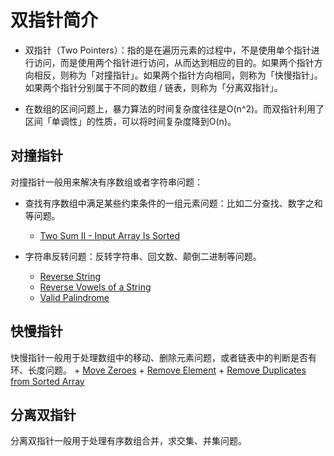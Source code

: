 # 双指针简介

+ 双指针（Two Pointers）：指的是在遍历元素的过程中，不是使用单个指针进行访问，而是使用两个指针进行访问，从而达到相应的目的。如果两个指针方向相反，则称为「对撞指针」。如果两个指针方向相同，则称为「快慢指针」。如果两个指针分别属于不同的数组 / 链表，则称为「分离双指针」。

+ 在数组的区间问题上，暴力算法的时间复杂度往往是O(n^2)。而双指针利用了区间「单调性」的性质，可以将时间复杂度降到O(n)。

## 对撞指针

对撞指针一般用来解决有序数组或者字符串问题：

+ 查找有序数组中满足某些约束条件的一组元素问题：比如二分查找、数字之和等问题。
    + [Two Sum II - Input Array Is Sorted](https://leetcode.com/problems/two-sum-ii-input-array-is-sorted/)

+ 字符串反转问题：反转字符串、回文数、颠倒二进制等问题。
    + [Reverse String](https://leetcode.com/problems/reverse-string/)
    + [Reverse Vowels of a String](https://leetcode.com/problems/reverse-vowels-of-a-string/)
    + [Valid Palindrome](https://leetcode.com/problems/valid-palindrome/)

## 快慢指针

快慢指针一般用于处理数组中的移动、删除元素问题，或者链表中的判断是否有环、长度问题。
    + [Move Zeroes](https://leetcode.com/problems/move-zeroes/)
    + [Remove Element](https://leetcode.com/problems/remove-element/)
    + [Remove Duplicates from Sorted Array](https://leetcode.com/problems/remove-duplicates-from-sorted-array/)

## 分离双指针

分离双指针一般用于处理有序数组合并，求交集、并集问题。